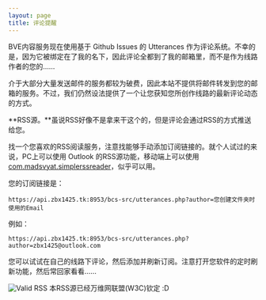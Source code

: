 ```yaml
---
layout: page
title: 评论提醒
---
```


BVE内容服务现在使用基于 Github Issues 的 Utterances 作为评论系统。不幸的是，因为它被绑定在了我的名下，因此评论全都到了我的邮箱里，而不是作为线路作者的您的……

介于大部分大量发送邮件的服务都较为破费，因此本站不提供将邮件转发到您的邮箱的服务。不过，我们仍然设法提供了一个让您获知您所创作线路的最新评论动态的方式。

**RSS源。**虽说RSS好像不是拿来干这个的，但是评论会通过RSS的方式推送给您。

找一个您喜欢的RSS阅读服务，注意找能够手动添加订阅链接的。就个人试过的来说，PC上可以使用 Outlook 的RSS源功能，移动端上可以使用 [com.madsvyat.simplerssreader](https://cn.apkshub.com/app/com.madsvyat.simplerssreader)，似乎可以用。

您的订阅链接是：

```
https://api.zbx1425.tk:8953/bcs-src/utterances.php?author=您创建文件夹时使用的Email
```

例如：

```
https://api.zbx1425.tk:8953/bcs-src/utterances.php?author=zbx1425@outlook.com
```

您可以试试在自己的线路下评论，然后添加并刷新订阅。注意打开您软件的定时刷新功能，然后常回家看看……

![Valid RSS](https://validator.w3.org/feed/images/valid-rss-rogers.png) 本RSS源已经万维网联盟(W3C)钦定 :D